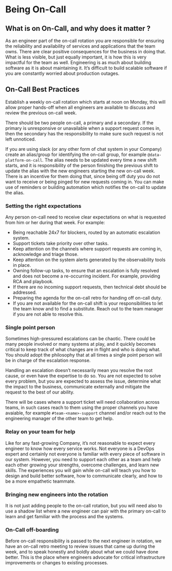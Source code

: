 # Being On-Call

## What is on On-Call, and why does it matter ? 

As an engineer part of the on-call rotation you are responsible for ensuring the reliability and availability of services and applications that the team owns. There are clear positive consequences for the business in doing that. What is less visible, but just equally important, it is how this is very impactful for the team as well. Engineering is as much about building software as it is about maintaining it. It’s difficult to build scalable software if you are constantly worried about production outages.

## On-Call Best Practices

Establish a weekly on-call rotation which starts at noon on Monday, this will allow proper hands-off when all engineers are available to discuss and review the previous on-call week.

There should be two people on-call, a primary and a secondary. If the primary is unresponsive or unavailable when a support request comes in, then the secondary has the responsibility to make sure such request is not left unnoticed.

If you are using slack (or any other form of chat system in your Company) create an alias/group for identifying the on-call group, for example `@data-platform-on-call`. The alias needs to be updated every time a new shift starts, and it is responsibility of the person finishing the previous shift to update the alias with the new engineers starting the new on-call week. There is an incentive for them doing that, since being off duty you do not want to receive or being pinged for new requests coming in. You can make use of reminders or building automation which notifies the on-call to update the alias.

### Setting the right expectations

Any person on-call need to receive clear expectations on what is requested from him or her during that week. For example:

* Being reachable 24x7 for blockers, routed by an automatic escalation system. 
* Support tickets take priority over other tasks.
* Keep attention on the channels where support requests are coming in, acknowledge and triage those.
* Keep attention on the system alerts generated by the observability tools in place.
* Owning follow-up tasks, to ensure that an escalation is fully resolved and does not become a re-occurring incident. For example, providing RCA and playbook.
* If there are no incoming support requests, then technical debt should be addressed.
* Preparing the agenda for the on-call retro for handing off on-call duty.
* If you are not available for the on-call shift is your responsibilities to let the team know and to find a substitute. Reach out to the team manager if you are not able to resolve this.

### Single point person

Sometimes high-pressured escalations can be chaotic. There could be many people involved or many systems at play, and it quickly becomes critical to keep track of what changes are in flight and who is doing what. You should adopt the philosophy that at all times a single point person will be in charge of the escalation response.

Handling an escalation doesn’t necessarily mean you resolve the root cause, or even have the expertise to do so. You are not expected to solve every problem, but you are expected to assess the issue, determine what the impact to the business, communicate externally and mitigate the request to the best of our ability.

There will be cases where a support ticket will need collaboration across teams, in such cases reach to them using the proper channels you have avaiable, for example `#team-<name>-support` channel and/or reach out to the engineering manager of the other team to get help.

### Relay on your team for help

Like for any fast-growing Company, it’s not reasonable to expect every engineer to know how every service works. Not everyone is a DevOps expert and certainly not everyone is familiar with every piece of software in our system. However, you need to support each other as a team and help each other growing your strengths, overcome challenges, and learn new skills. The experiences you will gain while on-call will teach you how to design and build better software, how to communicate clearly, and how to be a more empathetic teammate.

### Bringing new engineers into the rotation

It is not just adding people to the on-call rotation, but you will need also to use a shadow list where a new engineer can pair with the primary on-call to learn and get familiar with the process and the systems. 

### On-Call off-boarding

Before on-call responsibility is passed to the next engineer in rotation, we have an on-call retro meeting to review issues that came up during the week, and to speak honestly and boldly about what we could have done better. This is the place where engineers advocate for critical infrastructure improvements or changes to existing processes.

